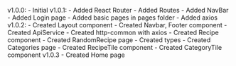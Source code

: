 v1.0.0:
    - Initial
v1.0.1:
    - Added React Router
    - Added Routes
    - Added NavBar
    - Added Login page
    - Added basic pages in pages folder
    - Added axios
v1.0.2:
    - Created Layout component 
    - Created Navbar, Footer component
    - Created ApiService
    - Created http-common with axios
    - Created Recipe component
    - Created RandomRecipe page
    - Created types
    - Created Categories page
    - Created RecipeTile component
    - Created CategoryTile component
v1.0.3
    - Created Home page